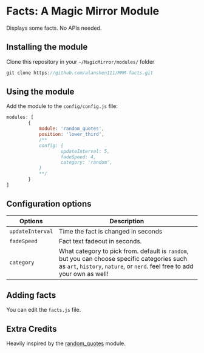 # Facts: A Magic Mirror Module

Displays some facts. No APIs needed. 

## Installing the module
Clone this repository in your `~/MagicMirror/modules/` folder
````javascript
git clone https://github.com/alanshen111/MMM-facts.git
````

## Using the module
Add the module to the `config/config.js` file:
````javascript
modules: [
		{
			module: 'random_quotes',
			position: 'lower_third',
			/**
			config: {
					updateInterval: 5,	
					fadeSpeed: 4,			
					category: 'random',	
			}
			**/
		}
]
````

## Configuration options

<table>
	<thead>
		<tr>
			<th>Options</th>
			<th>Description</th>
		</tr>
	</thead>
	<tbody>
		<tr>
			<td><code>updateInterval</code></td>
			<td>Time the fact is changed in seconds</td>
		</tr>
		<tr>
			<td><code>fadeSpeed</code></td>
			<td>Fact text fadeout in seconds.</td>
		</tr>
		<tr>
			<td><code>category</code></td>
			<td>What category to pick from. default is <code>random</code>, but you can choose specific categories such as <code>art</code>, <code>history</code>, <code>nature</code>, or <code>nerd</code>. feel free to add your own as well! </td>
		</tr>
	</tbody>
</table>

## Adding facts
You can edit the `facts.js` file.

## Extra Credits
Heavily inspired by the [random_quotes](https://github.com/KirAsh4/random_quotes) module.
